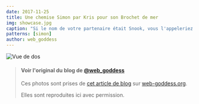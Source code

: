 ```yaml
---
date: 2017-11-25
title: Une chemise Simon par Kris pour son Brochet de mer
img: showcase.jpg
caption: "Si le nom de votre partenaire était Snook, vous l'appeleriez aussi brochet de mer."
patterns: [simon]
author: web_goddess
---
```


![Vue de dos](/img/showcase/simon-on-snook/high_back.jpg)

> #### Voir l'original du blog de [@web_goddess](/users/web_goddess)
> Ces photos sont prises de [cet article de blog](https://www.web-goddess.org/archive/18117) 
> sur [web-goddess.org](https://www.web-goddess.org/).
>
> Elles sont reproduites ici avec permission.
